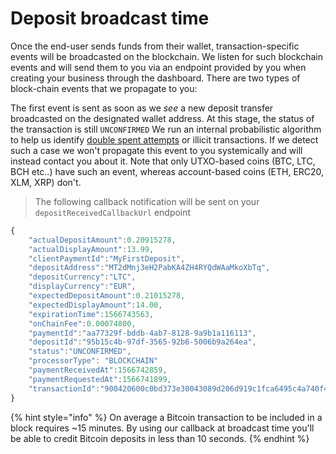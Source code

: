 # Deposit broadcast time

Once the end-user sends funds from their wallet, transaction-specific events will be broadcasted on the blockchain. We listen for such blockchain events and will send them to you via an endpoint provided by you when creating your business through the dashboard. There are two types of block-chain events that we propagate to you:  
  
The first event is sent as soon as we _see_ a new deposit transfer broadcasted on the designated wallet address. At this stage, the status of the transaction is still `UNCONFIRMED` We run an internal probabilistic algorithm to help us identify [double spent attempts](https://coinsutra.com/bitcoin-double-spending/) or illicit transactions. If we detect such a case we won't propagate this event to you systemically and will instead contact you about it. Note that only UTXO-based coins \(BTC, LTC, BCH etc..\) have such an event, whereas account-based coins \(ETH, ERC20, XLM, XRP\) don't.  


> The following callback notification will be sent on your `depositReceivedCallbackUrl` endpoint

```javascript
{  
    "actualDepositAmount":0.20915278,
    "actualDisplayAmount":13.99,
    "clientPaymentId":"MyFirstDeposit",
    "depositAddress":"MT2dMnj3eH2PabKA4ZH4RYQdWAaMkoXbTq",
    "depositCurrency":"LTC",
    "displayCurrency":"EUR",
    "expectedDepositAmount":0.21015278,
    "expectedDisplayAmount":14.00,
    "expirationTime":1566743563,
    "onChainFee":0.00074800,
    "paymentId":"aa77329f-bddb-4ab7-8128-9a9b1a116113",
    "depositId":"95b15c4b-97df-3565-92b6-5006b9a264ea",
    "status":"UNCONFIRMED",
    "processorType": "BLOCKCHAIN"
    "paymentReceivedAt":1566742859,
    "paymentRequestedAt":1566741899,
    "transactionId":"900420600c0bd373e30043089d206d919c1fca6495c4a740f42b3803daa5b980"
}
```

{% hint style="info" %}
On average a Bitcoin transaction to be included in a block requires ~15 minutes. By using our callback at broadcast time you'll be able to credit Bitcoin deposits in less than 10 seconds.
{% endhint %}



